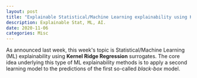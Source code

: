 ```yaml
---
layout: post
title: "Explainable Statistical/Machine Learning explainability using Kernel Ridge Regression surrogates"
description: Explainable Stat, ML, AI.
date: 2020-11-06
categories: Misc
---
```



As announced last week, this week's topic is Statistical/Machine Learning (ML) explainability using **Kernel Ridge Regression** surrogates.  The core idea underlying this type of ML explainability methods is to apply a second learning model to the predictions of the first so-called _black-box_ model.



